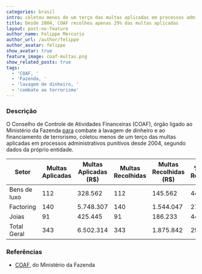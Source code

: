 ```yaml
---
categories: brasil
intro: coletou menos de um terço das multas aplicadas em processos administrativos punitivos desde 2004
title: Desde 2004, COAF recolheu apenas 29% das multas aplicadas
layout: post-no-feature
author_name: Felippe Mercurio
author_url: /author/felippe
author_avatar: felippe
show_avatar: true
feature_image: coaf-multas.png
show_related_posts: true
tags:
  - 'COAF, '
  - 'Fazenda, '
  - 'lavagem de dinheiro, '
  - 'combate ao terrorismo'
---
```


### Descrição

O Conselho de Controle de Atividades Financeiras (COAF), órgão ligado ao Ministério da Fazenda [para](http://www.coaf.fazenda.gov.br/acesso-a-informacao/Institucional/competencias) combate à lavagem de dinheiro e ao financiamento de terrorismo, coletou menos de um terço das multas aplicadas em processos administrativos punitivos desde 2004, segundo dados da próprio entidade.

| Setor | Multas Aplicadas | Multas Aplicadas (R$) | Multas Recolhidas | Multas Recolhidas (R$) | % Valor Recolhido |
|----------------------|----------------------|-----------------------|-----------------------|------------------------|-------------------|
| Bens de luxo         | 112                  | 328.562               | 112                   | 145.562                | 44%               |
| Factoring            | 140                  | 5.748.307             | 140                   | 1.544.047              | 27%               |
| Joias                | 91                   | 425.445               | 91                    | 186.233                | 44%               |
| Total Geral          | 343                  | 6.502.314             | 343                   | 1.875.842              | 29%               |

### Referências


- [COAF](https://coaf.fazenda.gov.br/menu/estatisticas/comunicacoes), do Ministério da Fazenda
